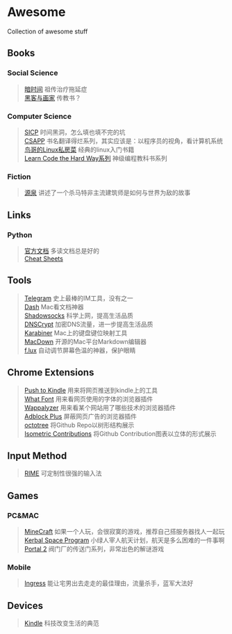 # Awesome
Collection of awesome stuff

## Books
### Social Science
> [暗时间](http://book.douban.com/subject/6709809/) 祖传治疗拖延症  
> [黑客与画家](http://book.douban.com/subject/6021440/) 传教书？  

### Computer Science
> [SICP](http://mitpress.mit.edu/sicp/) 时间黑洞，怎么填也填不完的坑  
> [CSAPP](http://book.douban.com/subject/5333562/) 书名翻译得烂系列，其实应该是：以程序员的视角，看计算机系统  
> [鸟哥的Linux私房菜](http://vbird.dic.ksu.edu.tw/) 经典的linux入门书籍  
> [Learn Code the Hard Way系列](http://learncodethehardway.org/)  神级编程教科书系列  

### Fiction
> [源泉](http://book.douban.com/subject/1431870/) 讲述了一个杀马特非主流建筑师是如何与世界为敌的故事

## Links
### Python
> [官方文档](https://docs.python.org/) 多读文档总是好的  
> [Cheat Sheets](http://www.howindergg.com/)

## Tools
> [Telegram](https://www.telegram.org/) 史上最棒的IM工具，没有之一  
> [Dash](https://itunes.apple.com/us/app/dash-docs-snippets/id458034879?mt=12) Mac看文档神器  
> [Shadowsocks](https://github.com/shadowsocks/shadowsocks) 科学上网，提高生活品质  
> [DNSCrypt](https://github.com/alterstep/dnscrypt-osxclient) 加密DNS流量，进一步提高生活品质  
> [Karabiner](https://github.com/tekezo/Karabiner) Mac上的键盘键位映射工具  
> [MacDown](https://github.com/uranusjr/macdown) 开源的Mac平台Markdown编辑器  
> [f.lux](https://justgetflux.com/) 自动调节屏幕色温的神器，保护眼睛

## Chrome Extensions
> [Push to Kindle](http://fivefilters.org/kindle-it/) 用来将网页推送到kindle上的工具  
> [What Font](http://chengyinliu.com/whatfont.html) 用来看网页使用的字体的浏览器插件   
> [Wappalyzer](https://wappalyzer.com/) 用来看某个网站用了哪些技术的浏览器插件  
> [Adblock Plus](https://adblockplus.org/) 屏蔽网页广告的浏览器插件  
> [octotree](https://github.com/buunguyen/octotree) 将Github Repo以树形结构展示  
> [Isometric Contributions](https://chrome.google.com/webstore/detail/isometric-contributions/mjoedlfflcchnleknnceiplgaeoegien/) 将Github Contribution图表以立体的形式展示 

## Input Method
> [RIME](http://rime.im/) 可定制性很强的输入法

## Games
### PC&MAC
> [MineCraft](https://minecraft.net/) 如果一个人玩，会很寂寞的游戏，推荐自己搭服务器找人一起玩  
> [Kerbal Space Program](http://store.steampowered.com/app/220200) 小绿人宰人航天计划，航天是多么困难的一件事啊  
> [Portal 2](http://store.steampowered.com/app/620/) 阀门厂的传送门系列，非常出色的解谜游戏    

### Mobile
> [Ingress](https://www.ingress.com/) 能让宅男出去走走的最佳理由，流量杀手，蓝军大法好  

## Devices
> [Kindle](http://www.amazon.cn/Kindle%E5%95%86%E5%BA%97/b/ref=topnav_storetab_kinc?ie=UTF8&node=116087071) 科技改变生活的典范  
